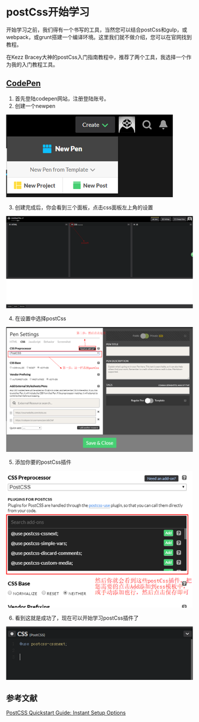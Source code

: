 # postCss开始学习

开始学习之前，我们得有一个书写的工具，当然您可以结合postCss和gulp，或webpack，或grunt搭建一个编译环境。这里我们就不做介绍，您可以在官网找到教程。

在Kezz Bracey大神的postCss入门指南教程中，推荐了两个工具，我选择一个作为我的入门教程工具。

## [CodePen](https://codepen.io/)

1. 首先登陆codepen网站，注册登陆账号。
2. 创建一个newpen

![image](../image/postCss/newpen.png)

3. 创建完成后，你会看到三个面板，点击css面板左上角的设置

![image](../image/postCss/clickset.png)

4. 在设置中选择postCss

![image](../image/postCss/setpostcss.png)

5. 添加你要的postCss插件

![image](../image/postCss/addplugn.png)

6. 看到这就是成功了，现在可以开始学习postCss插件了

![image](../image/postCss/success.png)

## 参考文献

[PostCSS Quickstart Guide: Instant Setup Options](https://webdesign.tutsplus.com/tutorials/postcss-quickstart-guide-instant-setup-options--cms-24536)